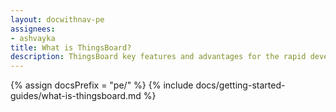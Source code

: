 ```yaml
---
layout: docwithnav-pe
assignees:
- ashvayka
title: What is ThingsBoard?
description: ThingsBoard key features and advantages for the rapid development of IoT projects and applications.
---
```


{% assign docsPrefix = "pe/" %}
{% include docs/getting-started-guides/what-is-thingsboard.md %}
